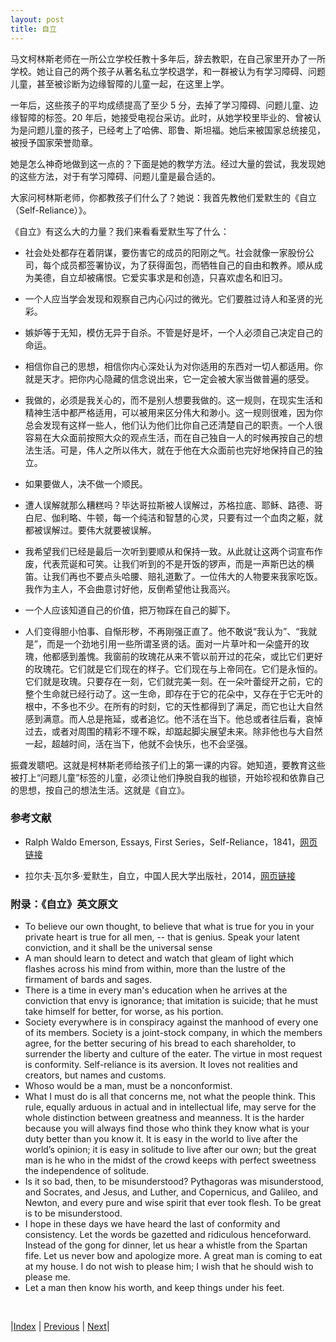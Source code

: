 ```yaml
---
layout: post
title: 自立
---
```


马文柯林斯老师在一所公立学校任教十多年后，辞去教职，在自己家里开办了一所学校。她让自己的两个孩子从著名私立学校退学，和一群被认为有学习障碍、问题儿童，甚至被诊断为边缘智障的儿童一起，在这里上学。

一年后，这些孩子的平均成绩提高了至少 5 分，去掉了学习障碍、问题儿童、边缘智障的标签。20 年后，她接受电视台采访。此时，从她学校里毕业的、曾被认为是问题儿童的孩子，已经考上了哈佛、耶鲁、斯坦福。她后来被国家总统接见，被授予国家荣誉勋章。

她是怎么神奇地做到这一点的？下面是她的教学方法。经过大量的尝试，我发现她的这些方法，对于有学习障碍、问题儿童是最合适的。

大家问柯林斯老师，你都教孩子们什么了？她说：我首先教他们爱默生的《自立（Self-Reliance）》。

《自立》有这么大的力量？我们来看看爱默生写了什么：

- 社会处处都存在着阴谋，要伤害它的成员的阳刚之气。社会就像一家股份公司，每个成员都签署协议，为了获得面包，而牺牲自己的自由和教养。顺从成为美德，自立却被痛恨。它爱实事求是和创造，只喜欢虚名和旧习。

- 一个人应当学会发现和观察自己内心闪过的微光。它们要胜过诗人和圣贤的光彩。

- 嫉妒等于无知，模仿无异于自杀。不管是好是坏，一个人必须自己决定自己的命运。

- 相信你自己的思想，相信你内心深处认为对你适用的东西对一切人都适用。你就是天才。把你内心隐藏的信念说出来，它一定会被大家当做普遍的感受。

- 我做的，必须是我关心的，而不是别人想要我做的。这一规则，在现实生活和精神生活中都严格适用，可以被用来区分伟大和渺小。这一规则很难，因为你总会发现有这样一些人，他们认为他们比你自己还清楚自己的职责。一个人很容易在大众面前按照大众的观点生活，而在自己独自一人的时候再按自己的想法生活。可是，伟人之所以伟大，就在于他在大众面前也完好地保持自己的独立。

- 如果要做人，决不做一个顺民。

- 遭人误解就那么糟糕吗？毕达哥拉斯被人误解过，苏格拉底、耶稣、路德、哥白尼、伽利略、牛顿，每一个纯洁和智慧的心灵，只要有过一个血肉之躯，就都被误解过。要伟大就要被误解。

- 我希望我们已经是最后一次听到要顺从和保持一致。从此就让这两个词宣布作废，代表荒诞和可笑。让我们听到的不是开饭的锣声，而是一声斯巴达的横笛。让我们再也不要点头哈腰、赔礼道歉了。一位伟大的人物要来我家吃饭。我作为主人，不会曲意讨好他，反倒希望他让我高兴。

- 一个人应该知道自己的价值，把万物踩在自己的脚下。

- 人们变得胆小怕事、自惭形秽，不再刚强正直了。他不敢说“我认为”、“我就是”，而是一个劲地引用一些所谓圣贤的话。面对一片草叶和一朵盛开的玫瑰，他都感到羞愧。我窗前的玫瑰花从来不管以前开过的花朵，或比它们更好的玫瑰花。它们就是它们现在的样子。它们现在与上帝同在。它们是永恒的。它们就是玫瑰。只要存在一刻，它们就完美一刻。在一朵叶蕾绽开之前，它的整个生命就已经行动了。这一生命，即存在于它的花朵中，又存在于它无叶的根中，不多也不少。在所有的时刻，它的天性都得到了满足，而它也让大自然感到满意。而人总是拖延，或者追忆。他不活在当下。他总或者往后看，哀悼过去，或者对周围的精彩不理不睬，却踮起脚尖展望未来。除非他也与大自然一起，超越时间，活在当下，他就不会快乐，也不会坚强。

振聋发聩吧。这就是柯林斯老师给孩子们上的第一课的内容。她知道，要教育这些被打上“问题儿童”标签的儿童，必须让他们挣脱自我的枷锁，开始珍视和依靠自己的思想，按自己的想法生活。这就是《自立》。

### 参考文献

- Ralph Waldo Emerson, Essays, First Series，Self-Reliance，1841，[网页链接](https://archive.vcu.edu/english/engweb/transcendentalism/authors/emerson/essays/selfreliance.html)

- 拉尔夫·瓦尔多·爱默生，自立，中国人民大学出版社，2014，[网页链接](https://weread.qq.com/web/bookDetail/ee032dc07192b856ee07f68)

### 附录：《自立》英文原文

- To believe our own thought, to believe that what is true for you in your private heart is true for all men, -- that is genius. Speak your latent conviction, and it shall be the universal sense
- A man should learn to detect and watch that gleam of light which flashes across his mind from within, more than the lustre of the firmament of bards and sages.
- There is a time in every man's education when he arrives at the conviction that envy is ignorance; that imitation is suicide; that he must take himself for better, for worse, as his portion.
- Society everywhere is in conspiracy against the manhood of every one of its members. Society is a joint-stock company, in which the members agree, for the better securing of his bread to each shareholder, to surrender the liberty and culture of the eater. The virtue in most request is conformity. Self-reliance is its aversion. It loves not realities and creators, but names and customs.
- Whoso would be a man, must be a nonconformist.
- What I must do is all that concerns me, not what the people think. This rule, equally arduous in actual and in intellectual life, may serve for the whole distinction between greatness and meanness. It is the harder because you will always find those who think they know what is your duty better than you know it. It is easy in the world to live after the world’s opinion; it is easy in solitude to live after our own; but the great man is he who in the midst of the crowd keeps with perfect sweetness the independence of solitude.
- Is it so bad, then, to be misunderstood? Pythagoras was misunderstood, and Socrates, and Jesus, and Luther, and Copernicus, and Galileo, and Newton, and every pure and wise spirit that ever took flesh. To be great is to be misunderstood.
- I hope in these days we have heard the last of conformity and consistency. Let the words be gazetted and ridiculous henceforward. Instead of the gong for dinner, let us hear a whistle from the Spartan fife. Let us never bow and apologize more. A great man is coming to eat at my house. I do not wish to please him; I wish that he should wish to please me.
- Let a man then know his worth, and keep things under his feet.

<br/>

|[Index](./) | [Previous](0-0-content) | [Next](0-1-3-collins)|
